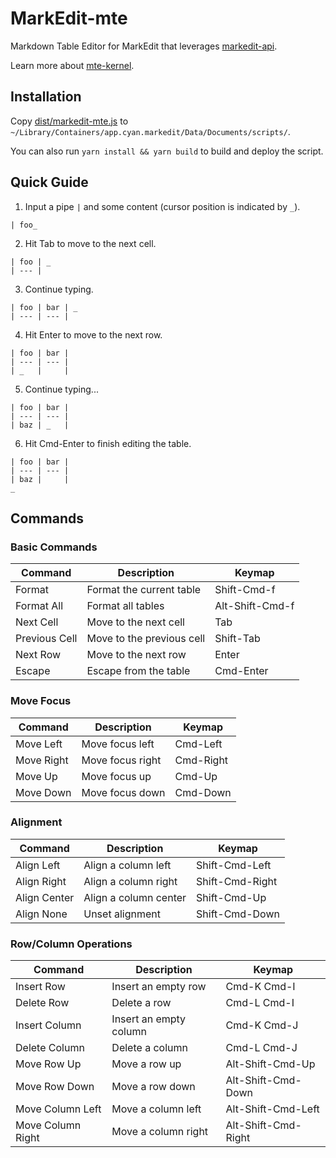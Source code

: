 # MarkEdit-mte

Markdown Table Editor for MarkEdit that leverages [markedit-api](https://github.com/MarkEdit-app/MarkEdit-api).

Learn more about [mte-kernel](https://github.com/susisu/mte-kernel).

## Installation

Copy [dist/markedit-mte.js](dist/markedit-mte.js) to `~/Library/Containers/app.cyan.markedit/Data/Documents/scripts/`.

You can also run `yarn install && yarn build` to build and deploy the script.

## Quick Guide

1. Input a pipe `|` and some content (cursor position is indicated by `_`).

```
| foo_
```

2. Hit Tab to move to the next cell.

```
| foo | _
| --- |
```

3. Continue typing.

```
| foo | bar | _
| --- | --- |
```

4. Hit Enter to move to the next row.

```
| foo | bar |
| --- | --- |
| _   |     |
```

5. Continue typing...

```
| foo | bar |
| --- | --- |
| baz | _   |
```

6. Hit Cmd-Enter to finish editing the table.

```
| foo | bar |
| --- | --- |
| baz |     |
_
```

## Commands

### Basic Commands

| Command       | Description               | Keymap          |
| ------------- | ------------------------- | ----------------|
| Format        | Format the current table  | Shift-Cmd-f     |
| Format All    | Format all tables         | Alt-Shift-Cmd-f |
| Next Cell     | Move to the next cell     | Tab             |
| Previous Cell | Move to the previous cell | Shift-Tab       |
| Next Row      | Move to the next row      | Enter           |
| Escape        | Escape from the table     | Cmd-Enter       |

### Move Focus

| Command    | Description      | Keymap    |
| ---------- | ---------------- | ----------|
| Move Left  | Move focus left  | Cmd-Left  |
| Move Right | Move focus right | Cmd-Right |
| Move Up    | Move focus up    | Cmd-Up    |
| Move Down  | Move focus down  | Cmd-Down  |

### Alignment

| Command      | Description           | Keymap          |
| ------------ | --------------------- | ----------------|
| Align Left   | Align a column left   | Shift-Cmd-Left  |
| Align Right  | Align a column right  | Shift-Cmd-Right |
| Align Center | Align a column center | Shift-Cmd-Up    |
| Align None   | Unset alignment       | Shift-Cmd-Down  |

### Row/Column Operations

| Command           | Description            | Keymap              |
| ----------------- | ---------------------- | --------------------|
| Insert Row        | Insert an empty row    | Cmd-K Cmd-I         |
| Delete Row        | Delete a row           | Cmd-L Cmd-I         |
| Insert Column     | Insert an empty column | Cmd-K Cmd-J         |
| Delete Column     | Delete a column        | Cmd-L Cmd-J         |
| Move Row Up       | Move a row up          | Alt-Shift-Cmd-Up    |
| Move Row Down     | Move a row down        | Alt-Shift-Cmd-Down  |
| Move Column Left  | Move a column left     | Alt-Shift-Cmd-Left  |
| Move Column Right | Move a column right    | Alt-Shift-Cmd-Right |

